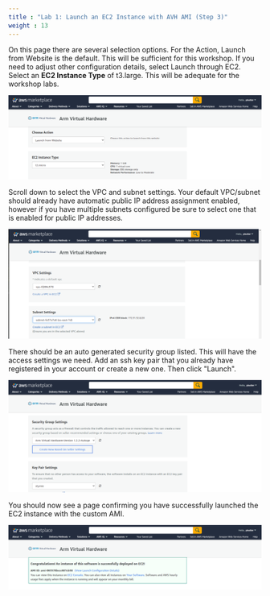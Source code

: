 ```yaml
---
title : "Lab 1: Launch an EC2 Instance with AVH AMI (Step 3)"
weight : 13
---
```


On this page there are several selection options. For the Action, Launch from Website is the default. This will be sufficient for this workshop. If you need to adjust other configuration details, select Launch through EC2. Select an **EC2 Instance Type** of t3.large. This will be adequate for the workshop labs.

![avh_overview](/static/marketplace-5.png)

Scroll down to select the VPC and subnet settings.  Your default VPC/subnet should already have automatic public IP address assignment enabled, however if you have multiple subnets configured be sure to select one that is enabled for public IP addresses.


![avh_overview](/static/marketplace-6.png)

There should be an auto generated security group listed. This will have the access settings we need. Add an ssh key pair that you already have registered in your account or create a new one. Then click "Launch".

![avh_overview](/static/marketplace-7.png)

You should now see a page confirming you have successfully launched the EC2 instance with the custom AMI.

![avh_overview](/static/marketplace-8.png)

